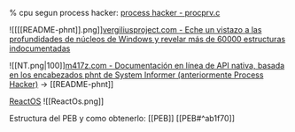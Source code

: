 % cpu segun process hacker:
[process hacker - procprv.c](https://processhacker.sourceforge.io/doc/procprv_8c_source.html)

![[[[README-phnt]].png]][vergiliusproject.com - Eche un vistazo a las profundidades de núcleos de Windows y revelar más de 60000 estructuras indocumentadas](https://www.vergiliusproject.com)



![[NT.png|100]][m417z.com - Documentación en línea de API nativa, basada en los encabezados phnt de System Informer (anteriormente Process Hacker)](https://ntdoc.m417z.com) -> [[README-phnt]]

[ReactOS](https://doxygen.reactos.org)
![[ReactOs.png]]

Estructura del PEB y como obtenerlo: [[PEB]] [[PEB#^ab1f70]]

